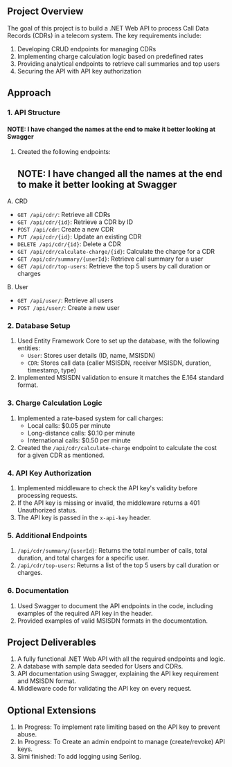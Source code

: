 ## Project Overview
The goal of this project is to build a .NET Web API to process Call Data Records (CDRs) in a telecom system. The key requirements include:

1. Developing CRUD endpoints for managing CDRs
2. Implementing charge calculation logic based on predefined rates
3. Providing analytical endpoints to retrieve call summaries and top users
4. Securing the API with API key authorization

## Approach

### 1. API Structure
#### NOTE: I have changed the names at the end to make it better looking at Swagger
1. Created the following endpoints: 
 
   ## NOTE: I have changed all the names at the end to make it better looking at Swagger
 A. CRD
   - `GET /api/cdr/`: Retrieve all CDRs
   - `GET /api/cdr/{id}`: Retrieve a CDR by ID
   - `POST /api/cdr`: Create a new CDR
   - `PUT /api/cdr/{id}`: Update an existing CDR
   - `DELETE /api/cdr/{id}`: Delete a CDR
   - `GET /api/cdr/calculate-charge/{id}`: Calculate the charge for a CDR
   - `GET /api/cdr/summary/{userId}`: Retrieve call summary for a user
   - `GET /api/cdr/top-users`: Retrieve the top 5 users by call duration or charges
	
 B. User
   - `GET /api/user/`: Retrieve all users
   - `POST /api/user/`: Create a new user




### 2. Database Setup
1. Used Entity Framework Core to set up the database, with the following entities:
   - `User`: Stores user details (ID, name, MSISDN)
   - `CDR`: Stores call data (caller MSISDN, receiver MSISDN, duration, timestamp, type)
2. Implemented MSISDN validation to ensure it matches the E.164 standard format.

### 3. Charge Calculation Logic
1. Implemented a rate-based system for call charges:
   - Local calls: $0.05 per minute
   - Long-distance calls: $0.10 per minute
   - International calls: $0.50 per minute
2. Created the `/api/cdr/calculate-charge` endpoint to calculate the cost for a given CDR as mentioned.

### 4. API Key Authorization
1. Implemented middleware to check the API key's validity before processing requests.
2. If the API key is missing or invalid, the middleware returns a 401 Unauthorized status.
3. The API key is passed in the `x-api-key` header.

### 5. Additional Endpoints
1. `/api/cdr/summary/{userId}`: Returns the total number of calls, total duration, and total charges for a specific user.
2. `/api/cdr/top-users`: Returns a list of the top 5 users by call duration or charges.

### 6. Documentation
1. Used Swagger to document the API endpoints in the code, including examples of the required API key in the header.
2. Provided examples of valid MSISDN formats in the documentation.

## Project Deliverables
1. A fully functional .NET Web API with all the required endpoints and logic.
2. A database with sample data seeded for Users and CDRs.
3. API documentation using Swagger, explaining the API key requirement and MSISDN format.
4. Middleware code for validating the API key on every request.

## Optional Extensions
1. In Progress:   To implement rate limiting based on the API key to prevent abuse.
2. In Progress:   To Create an admin endpoint to manage (create/revoke) API keys.
3. Simi finished: To add logging using Serilog.

